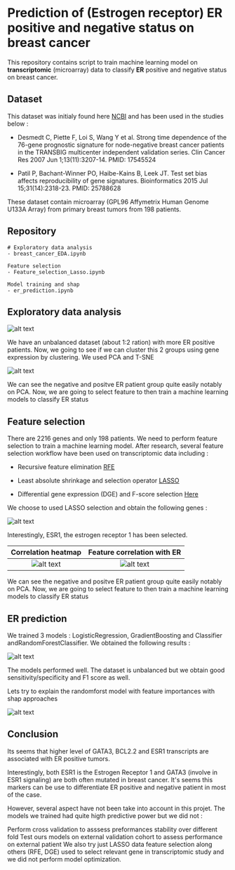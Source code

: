 # Prediction of (Estrogen receptor) ER positive and negative status on breast cancer

This repository contains script to train machine learning model on **transcriptomic** (microarray) data to classify **ER** positive and negative status on breast cancer.


## Dataset

This dataset was initialy found here [NCBI](https://www.ncbi.nlm.nih.gov/geo/query/acc.cgi?acc=gse7390) and has been used in the studies below :

- Desmedt C, Piette F, Loi S, Wang Y et al. Strong time dependence of the 76-gene prognostic signature for node-negative breast cancer patients in the TRANSBIG multicenter independent validation series. Clin Cancer Res 2007 Jun 1;13(11):3207-14. PMID: 17545524

- Patil P, Bachant-Winner PO, Haibe-Kains B, Leek JT. Test set bias affects reproducibility of gene signatures. Bioinformatics 2015 Jul 15;31(14):2318-23. PMID: 25788628

These dataset contain microarray (GPL96 Affymetrix Human Genome U133A Array) from primary breast tumors from 198 patients.


## Repository

```
# Exploratory data analysis 
- breast_cancer_EDA.ipynb

Feature selection
- Feature_selection_Lasso.ipynb

Model training and shap
- er_prediction.ipynb

```

## Exploratory data analysis

![alt text](https://github.com/hbiom/ER_status_prediction/blob/main/readme_img/er_type_distribution.png)

We have an unbalanced dataset (about 1:2 ration) with more ER positive patients. Now, we going to see if we can cluster this 2 groups using gene expression by clustering. We used PCA and T-SNE

![alt text](https://github.com/hbiom/ER_status_prediction/blob/main/readme_img/reduction_dim.png)

We can see the negative and positve ER patient group quite easily notably on PCA. Now, we are going to select feature to then train a machine learning models to classify ER status


## Feature selection


There are 2216 genes and only 198 patients. We need to perform feature selection to train a machine learning model. After research, several feature selection workflow have been used on transcriptomic data including :

- Recursive feature elimination [RFE](https://bmcgenomics.biomedcentral.com/articles/10.1186/s12864-016-3317-7)

- Least absolute shrinkage and selection operator [LASSO](https://www.nature.com/articles/s41598-021-92692-0)

- Differential gene expression (DGE) and F-score selection [Here](https://www.sciencedirect.com/science/article/pii/S2162253120300767)

We choose to used LASSO selection and obtain the following genes :

![alt text](https://github.com/hbiom/ER_status_prediction/blob/main/readme_img/gene_selected_lasso.png)

Interestingly, ESR1, the estrogen receptor 1 has been selected.


Correlation heatmap                                                                         |  Feature correlation with ER
:------------------------------------------------------------------------------------------:|:-------------------------------------------------------------------------:
![alt text](https://github.com/hbiom/ER_status_prediction/blob/main/readme_img/heatmap.png) |  ![alt text](https://github.com/hbiom/ER_status_prediction/blob/main/readme_img/feature_importance.png)


We can see the negative and positve ER patient group quite easily notably on PCA. Now, we are going to select feature to then train a machine learning models to classify ER status

## ER prediction

We trained 3 models : LogisticRegression, GradientBoosting and Classifier andRandomForestClassifier.
We obtained the following results : 

![alt text](https://github.com/hbiom/ER_status_prediction/blob/main/readme_img/score_models.png) 

The models performed well. The dataset is unbalanced but we obtain good sensitivity/specificity and F1 score as well.

Lets try to explain the randomforst model with feature importances with shap approaches

![alt text](https://github.com/hbiom/ER_status_prediction/blob/main/readme_img/shap.png) 

## Conclusion

Its seems that higher level of GATA3, BCL2.2 and ESR1 transcripts are associated with ER positive tumors.

Interestingly, both ESR1 is the Estrogen Receptor 1 and GATA3 (involve in ESR1 signaling) are both often mutated in breast cancer. It's seems this markers can be use to differentiate ER positive and negative patient in most of the case.

However, several aspect have not been take into account in this projet. The models we trained had quite higth predictive power but we did not :

Perform cross validation to asssess preformances stability over different fold
Test ours models on external validation cohort to assess performance on external patient
We also try just LASSO data feature selection along others (RFE, DGE) used to select relevant gene in transcriptomic study and we did not perform model optimization.

